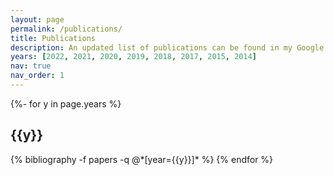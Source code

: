```yaml
---
layout: page
permalink: /publications/
title: Publications
description: An updated list of publications can be found in my Google Scholar profile.
years: [2022, 2021, 2020, 2019, 2018, 2017, 2015, 2014]
nav: true
nav_order: 1
---
```

<!-- _pages/publications.md -->

<div class="publications">

{%- for y in page.years %}

<h2 class="year">{{y}}</h2>
  {% bibliography -f papers -q @*[year={{y}}]* %}
{% endfor %}

</div>
